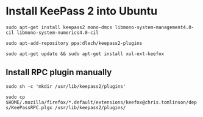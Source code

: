 # Install KeePass 2 into Ubuntu

`sudo apt-get install keepass2 mono-dmcs libmono-system-management4.0-cil libmono-system-numerics4.0-cil`

`sudo apt-add-repository ppa:dlech/keepass2-plugins`

`sudo apt-get update && sudo apt-get install xul-ext-keefox`

## Install RPC plugin manually

`sudo sh -c 'mkdir /usr/lib/keepass2/plugins'`

`sudo cp $HOME/.mozilla/firefox/*.default/extensions/keefox@chris.tomlinson/deps/KeePassRPC.plgx /usr/lib/keepass2/plugins/`
